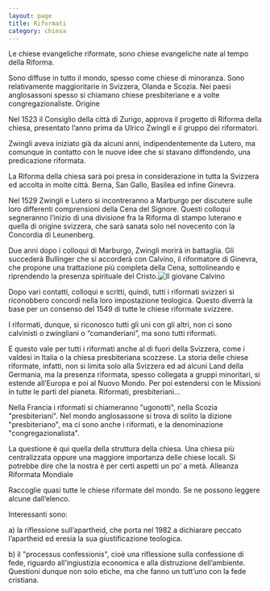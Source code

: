 ```yaml
---
layout: page
title: Riformati
category: chiesa
--- 
```


Le chiese evangeliche riformate, sono chiese evangeliche nate al tempo della Riforma.

Sono diffuse in tutto il mondo, spesso come chiese di minoranza. Sono relativamente maggioritarie in Svizzera, Olanda e Scozia. Nei paesi anglosassoni spesso si chiamano chiese presbiteriane e a volte congregazionaliste.
Origine

Nel 1523 il Consiglio della città di Zurigo, approva il progetto di Riforma della chiesa, presentato l’anno prima da Ulrico Zwingli e il gruppo dei riformatori.

Zwingli aveva iniziato già da alcuni anni, indipendentemente da Lutero, ma comunque in contatto con le nuove idee che si stavano diffondendo, una predicazione riformata.

La Riforma della chiesa sarà poi presa in considerazione in tutta la Svizzera ed accolta in molte città. Berna, San Gallo, Basilea ed infine Ginevra.

Nel 1529 Zwingli e Lutero si incontreranno a Marburgo per discutere sulle loro differenti comprensioni della Cena del Signore. Questi colloqui segneranno l’inizio di una divisione fra la Riforma di stampo luterano e quella di origine svizzera, che sarà sanata solo nel novecento con la Concordia di Leunenberg.

Due anni dopo i colloqui di Marburgo, Zwingli morirà in battaglia. Gli succederà Bullinger che si accorderà con Calvino, il riformatore di Ginevra, che propone una trattazione più completa della Cena, sottolineando e riprendendo la presenza spirituale del Cristo.![Il giovane Calvino](Il_giovane_Calvino.jpg)

Dopo vari contatti, colloqui e scritti, quindi, tutti i riformati svizzeri si riconobbero concordi nella loro impostazione teologica. Questo diverrà la base per un consenso del 1549 di tutte le chiese riformate svizzere.

I riformati, dunque, si riconosco tutti gli uni con gli altri, non ci sono calvinisti o zwingliani o “comanderiani”, ma sono tutti riformati.

E questo vale per tutti i riformati anche al di fuori della Svizzera, come i valdesi in Italia o la chiesa presbiteriana scozzese. La storia delle chiese riformate, infatti, non si limita solo alla Svizzera ed ad alcuni Land della Germania, ma la presenza riformata, spesso collegata a gruppi minoritari, si estende all’Europa e poi al Nuovo Mondo. Per poi estendersi con le Missioni in tutte le parti del pianeta.
Riformati, presbiteriani…

Nella Francia i riformati si chiameranno "ugonotti", nella Scozia "presbiteriani". Nel mondo anglosassone si trova di solito la dizione "presbiteriano", ma ci sono anche i riformati, e la denominazione "congregazionalista".

La questione è qui quella della struttura della chiesa. Una chiesa più centralizzata oppure una maggiore importanza delle chiese locali. Si potrebbe dire che la nostra è per certi aspetti un po’ a metà.
Alleanza Riformata Mondiale

Raccoglie quasi tutte le chiese riformate del mondo. Se ne possono leggere alcune dall’elenco.

Interessanti sono:

a) la riflessione sull’apartheid, che porta nel 1982 a dichiarare peccato l’apartheid ed eresia la sua giustificazione teologica.

b) il "processus confessionis", cioè una riflessione sulla confessione di fede, riguardo all’ingiustizia economica e alla distruzione dell’ambiente. Questioni dunque non solo etiche, ma che fanno un tutt’uno con la fede cristiana.
